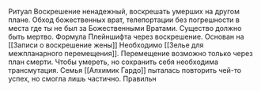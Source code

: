 Ритуал Воскрешение ненадежный, воскрешать умерших на другом плане. Обход божественных врат, телепортации без погрешности в места где ты не был за Божественными Вратами. Существо должно быть мертво. Формула Плейншифта через воскрешение.
Основан на [[Записи о воскрешение жены]]
Необходимо [[Зелье для межпланарного перемещения]]. Перемещение возможно только через план смерти. Чтобы умереть, но сохранить себя необходима трансмутация. Семья [[Алхимик Гардо]] пыталась повторить чей-то успех, но смогла лишь частично. Правильн